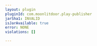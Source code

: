 ```yaml
---
layout: plugin
pluginId: com.moonlitdoor.play-publisher
jarSha1: INVALID
isJarAvailable: true
error: NONE
violations: []

---
```

